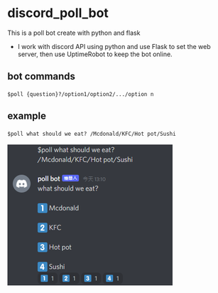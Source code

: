 # discord_poll_bot
This is a poll bot create with python and flask
- I work with discord API using python and use Flask to set the web server, then use UptimeRobot to keep the bot online.
## bot commands
`$poll {question}?/option1/option2/.../option n`
## example
`$poll what should we eat? /Mcdonald/KFC/Hot pot/Sushi` <br><br>
![poll example](pollbot_example.png)
